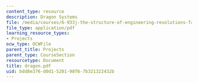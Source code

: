 ```yaml
---
content_type: resource
description: Dragon Systems
file: /media/courses/6-933j-the-structure-of-engineering-revolutions-fall-2001/bdd8e376d0d1520198f67b321322432b_dragon.pdf
file_type: application/pdf
learning_resource_types:
- Projects
ocw_type: OCWFile
parent_title: Projects
parent_type: CourseSection
resourcetype: Document
title: dragon.pdf
uid: bdd8e376-d0d1-5201-98f6-7b321322432b
---
```

